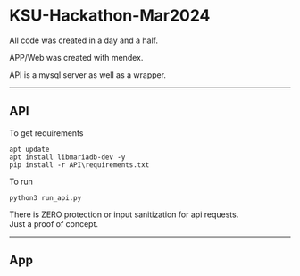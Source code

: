 # KSU-Hackathon-Mar2024

All code was created in a day and a half.

APP/Web was created with mendex.

API is a mysql server as well as a wrapper.

-------------------

## API
To get requirements
```angular2html
apt update
apt install libmariadb-dev -y
pip install -r API\requirements.txt
```
To run
```angular2html
python3 run_api.py
```

There is ZERO protection or input sanitization for api requests.  
Just a proof of concept.

-----------
## App
